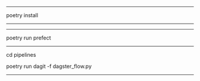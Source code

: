 *************
poetry install
*************

*************
poetry run prefect
*************

cd pipelines

poetry run dagit -f dagster_flow.py
*************
